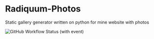 # Radiquum-Photos

Static gallery generator written on python for mine website with photos

![GitHub Workflow Status (with event)](https://img.shields.io/github/actions/workflow/status/Radiquum/Radiquum-Photos/gallery.yml?style=for-the-badge)
